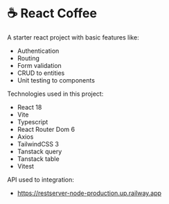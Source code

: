 # ☕ React Coffee
A starter react project with basic features like:
- Authentication
- Routing
- Form validation
- CRUD to entities
- Unit testing to components

Technologies used in this project:
- React 18
- Vite
- Typescript
- React Router Dom 6
- Axios
- TailwindCSS 3
- Tanstack query
- Tanstack table
- Vitest

API used to integration:
- https://restserver-node-production.up.railway.app
